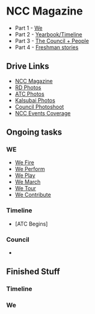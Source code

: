 # NCC Magazine

* Part 1 - [We](https://github.com/MananKGarg/NCC-Magazine/tree/master/We)
* Part 2 - [Yearbook/Timeline](https://github.com/MananKGarg/NCC-Magazine/tree/master/Timeline)
* Part 3 - [The Council + People](https://github.com/MananKGarg/The-Council)
* Part 4 - [Freshman stories](https://github.com/MananKGarg/NCC-Magazine/tree/master/Freshman%20Stories)

## Drive Links

* [NCC Magazine](https://drive.google.com/drive/u/2/my-drive)
* [RD Photos](https://drive.google.com/folderview?id=1KaJxKWGwbkAEigC6qkv99KuAMfJsZD-S)
* [ATC Photos](https://drive.google.com/drive/folders/1d-c_kyn3V6_NVxoGnEuXJLZXAeQavNvg)
* [Kalsubai Photos](https://drive.google.com/drive/u/0/folders/1-5t0X-4Z6OJhfo4fycXrzrFanN9QJmOl)
* [Council Photoshoot](https://drive.google.com/drive/folders/1Ikb1cSHMMtJisoOh8cIAg3HIg6wLmX7y)
* [NCC Events Coverage](https://drive.google.com/drive/u/0/folders/16j3Ys0guUeQ7gtx0I310-pOndlOcS57C)

## Ongoing tasks

### WE
* [We Fire](https://github.com/MananKGarg/NCC-Magazine/blob/master/We/We%20Fire.md)
* [We Perform](https://github.com/MananKGarg/NCC-Magazine/blob/master/We/We%20Perform.md)
* [We Play](https://github.com/MananKGarg/NCC-Magazine/blob/master/We/We%20Play.md)
* [We March](https://github.com/MananKGarg/NCC-Magazine/blob/master/We/We%20March.md)
* [We Tour](https://github.com/MananKGarg/NCC-Magazine/blob/master/We/We%20Tour.md)
* [We Contribute]()

### Timeline
* [ATC Begins]

### Council

* 


## Finished Stuff


### Timeline




### We




